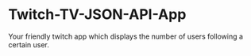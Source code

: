 # Twitch-TV-JSON-API-App
Your friendly twitch app which displays the number of users following a certain user. 
